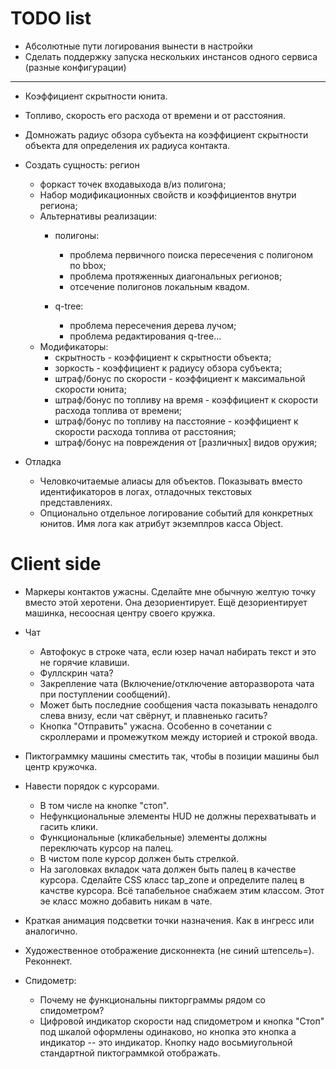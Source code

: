 ﻿
# TODO list

- Абсолютные пути логирования вынести в настройки
- Сделать поддержку запуска нескольких инстансов одного сервиса (разные конфигурации)




------------------------------------------------------------------------------------------------------------

- Коэффициент скрытности юнита.
- Топливо, скорость его расхода от времени и от расстояния.
- Домножать радиус обзора субъекта на коэффициент скрытности объекта для определения их радиуса контакта.

- Создать сущность: регион
    - форкаст точек входавыхода в/из полигона;
    - Набор модификационных свойств и коэффициентов внутри региона;
    - Альтернативы реализации:
        - полигоны:
            - проблема первичного поиска пересечения с полигоном по bbox;
            - проблема протяженных диагональных регионов;
            - отсечение полигонов локальным квадом.

        - q-tree:
            - проблема пересечения дерева лучом;
            - проблема редактирования q-tree...
    - Модификаторы:
        - скрытность - коэффициент к скрытности объекта;
        - зоркость - коэффициент к радиусу обзора субъекта;
        - штраф/бонус по скорости - коэффициент к максимальной скорости юнита;
        - штраф/бонус по топливу на время - коэффициент к скорости расхода топлива от времени;
        - штраф/бонус по топливу на пасстояние - коэффициент к скорости расхода топлива от расстояния;
        - штраф/бонус на повреждения от [различных] видов оружия;


- Отладка
    - Человкочитаемые алиасы для объектов. Показывать вместо идентификаторов в логах, отладочных текстовых представлениях.
    - Опционально отдельное логирование событий для конкретных юнитов. Имя лога как атрибут экземплров касса Object.

 
# Client side

- Маркеры контактов ужасны. Сделайте мне обычную желтую точку вместо этой херотени. Она дезориентирует. Ещё дезориентирует машинка, несоосная центру своего кружка.

- Чат
    - Автофокус в строке чата, если юзер начал набирать текст и это не горячие клавиши.
    - Фуллскрин чата?
    - Закрепление чата (Включение/отключение авторазворота чата при поступлении сообщений).
    - Может быть последние сообщения часта показывать ненадолго слева внизу, если чат свёрнут, и плавненько гасить?
    - Кнопка "Отправить" ужасна. Особенно в сочетании с скроллерами и промежутком между историей и строкой ввода.

+ Пиктограммку машины сместить так, чтобы в позиции машины был центр кружочка.

- Навести порядок с курсорами. 
    - В том числе на кнопке "стоп".
    - Нефункциональные элементы HUD не должны перехватывать и гасить клики.
    - Функциональные (кликабельные) элементы должны переключать курсор на палец.
    - В чистом поле курсор должен быть стрелкой.
    - На заголовках вкладок чата должен быть палец в качестве курсора. Сделайте CSS класс tap_zone и определите палец в качстве курсора. Всё тапабельное снабжаем этим классом.
      Этот эе класс можно добавить никам в чате.

- Краткая анимация подсветки точки назначения. Как в ингресс или аналогично.

- Художественное отображение дисконнекта (не синий штепсель=). Реконнект.

- Спидометр:
    - Почему не функциональны пикторграммы рядом со спидометром?
    - Цифровой индикатор скорости над спидометром и кнопка "Стоп" под шкалой оформлены одинаково, но кнопка это кнопка а индикатор -- это индикатор. Кнопку надо восьмиугольной стандартной пиктограммкой отображать.





